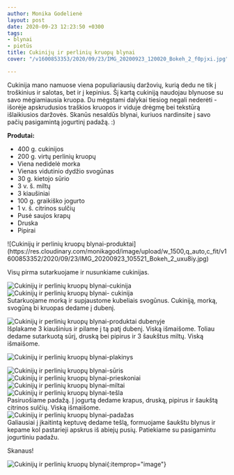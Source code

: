 ```yaml
---
author: Monika Godelienė
layout: post
date: 2020-09-23 12:23:50 +0300
tags:
- blynai
- pietūs
title: Cukinijų ir perlinių kruopų blynai
cover: "/v1600853353/2020/09/23/IMG_20200923_120020_Bokeh_2_f0pjxi.jpg"

---
```

Cukinija mano namuose viena populiariausių daržovių, kurią dedu ne tik į troškinius ir salotas, bet ir į kepinius. Šį kartą cukiniją naudojau blynuose su savo mėgiamiausia kruopa. Du mėgstami dalykai tiesiog negali nederėti - išorėje apskrudusios traškios kruopos ir viduje drėgmę bei tekstūrą išlaikiusios daržovės. Skanūs nesaldūs blynai, kuriuos nardinsite į savo pačių pasigamintą jogurtinį padažą. :)

**Produtai:**

* <span itemprop="recipeIngredient">400 g. cukinijos</span>
* <span itemprop="recipeIngredient">200 g. virtų perlinių kruopų</span>
* <span itemprop="recipeIngredient">Viena nedidelė morka</span>
* <span itemprop="recipeIngredient">Vienas vidutinio dydžio svogūnas</span>
* <span itemprop="recipeIngredient">30 g. kietojo sūrio</span>
* <span itemprop="recipeIngredient">3 v. š. miltų</span>
* <span itemprop="recipeIngredient">3 kiaušiniai</span>
* <span itemprop="recipeIngredient">100 g. graikiško jogurto</span>
* <span itemprop="recipeIngredient">1 v. š. citrinos sulčių</span>
* <span itemprop="recipeIngredient">Pusė saujos krapų</span>
* <span itemprop="recipeIngredient">Druska</span>
* <span itemprop="recipeIngredient">Pipirai</span>

<div itemprop="recipeInstructions" markdown="1">  
![Cukinijų ir perlinių kruopų blynai-produktai](https://res.cloudinary.com/monikagod/image/upload/w_1500,q_auto,c_fit/v1600853352/2020/09/23/IMG_20200923_105521_Bokeh_2_uxu8iy.jpg)

Visų pirma sutarkuojame ir nusunkiame  cukinijas.

![Cukinijų ir perlinių kruopų blynai-cukinija](https://res.cloudinary.com/monikagod/image/upload/w_1500,q_auto,c_fit/v1598965378/2020/08/26/IMG_20200826_130452_Bokeh_hh8n9j.jpg)  
![Cukinijų ir perlinių kruopų blynai- cukinija](https://res.cloudinary.com/monikagod/image/upload/w_1500,q_auto,c_fit/v1598965378/2020/08/26/IMG_20200826_130516_Bokeh_whjssw.jpg)  
Sutarkuojame morką ir supjaustome kubeliais svogūnus. Cukiniją, morką, svogūną bi kruopas dedame į dubenį.

![Cukinijų ir perlinių kruopų blynai-produktai dubenyje](https://res.cloudinary.com/monikagod/image/upload/w_1500,q_auto,c_fit/v1600853352/2020/09/23/IMG_20200923_110807_Bokeh_2_sb6jvm.jpg)  
Išplakame 3 kiaušinius ir pilame į tą patį dubenį. Viską išmaišome. Toliau dedame sutarkuotą sūrį, druską bei pipirus ir 3 šaukštus miltų. Viską išmaišome.  
  
![Cukinijų ir perlinių kruopų blynai-plakinys](https://res.cloudinary.com/monikagod/image/upload/w_1500,q_auto,c_fit/v1600853352/2020/09/23/IMG_20200923_111020_Bokeh_2_l2wkre.jpg)

![Cukinijų ir perlinių kruopų blynai-sūris](https://res.cloudinary.com/monikagod/image/upload/w_1500,q_auto,c_fit/v1600853352/2020/09/23/IMG_20200923_111547_Bokeh_2_utvbq4.jpg)  
![Cukinijų ir perlinių kruopų blynai-prieskoniai](https://res.cloudinary.com/monikagod/image/upload/w_1500,q_auto,c_fit/v1600853352/2020/09/23/IMG_20200923_111633_Bokeh_2_qljtsu.jpg)  
![Cukinijų ir perlinių kruopų blynai-miltai](https://res.cloudinary.com/monikagod/image/upload/w_1500,q_auto,c_fit/v1600853352/2020/09/23/IMG_20200923_111712_Bokeh_2_u4h2vn.jpg)  
![Cukinijų ir perlinių kruopų blynai-tešla](https://res.cloudinary.com/monikagod/image/upload/w_1500,q_auto,c_fit/v1600853353/2020/09/23/IMG_20200923_112020_Bokeh_2_hnv4ag.jpg)  
Pasiruošiame padažą. Į jogurtą dedame krapus, druską, pipirus ir šaukštą citrinos sulčių. Viską išmaišome.  
![Cukinijų ir perlinių kruopų blynai-padažas](https://res.cloudinary.com/monikagod/image/upload/w_1500,q_auto,c_fit/v1600853353/2020/09/23/IMG_20200923_112717_Bokeh_2_pdpdes.jpg)  
Galiausiai į įkaitintą keptuvę dedame tešlą, formuojame šaukštu blynus ir kepame kol pastarieji apskrus iš abiejų pusių. Patiekiame su pasigamintu jogurtiniu padažu.  
</div>

Skanaus!

![Cukinijų ir perlinių kruopų blynai](https://res.cloudinary.com/monikagod/image/upload/w_1500,q_auto,c_fit/v1600853353/2020/09/23/IMG_20200923_120020_Bokeh_2_f0pjxi.jpg){:itemprop="image"}